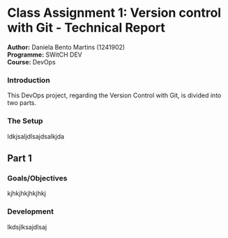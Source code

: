 # Class Assignment 1: Version control with Git - Technical Report

**Author:** Daniela Bento Martins (1241902)<br>
**Programme:** SWitCH DEV<br>
**Course:** DevOps</br>

### **Introduction**

This DevOps project, regarding the Version Control with Git, is divided into two parts. 








### The Setup
ldkjsaljdlsajdsalkjda

## Part 1

### Goals/Objectives

kjhkjhkjhkjhkj

### Development 

lkdsjlksajdlsaj
